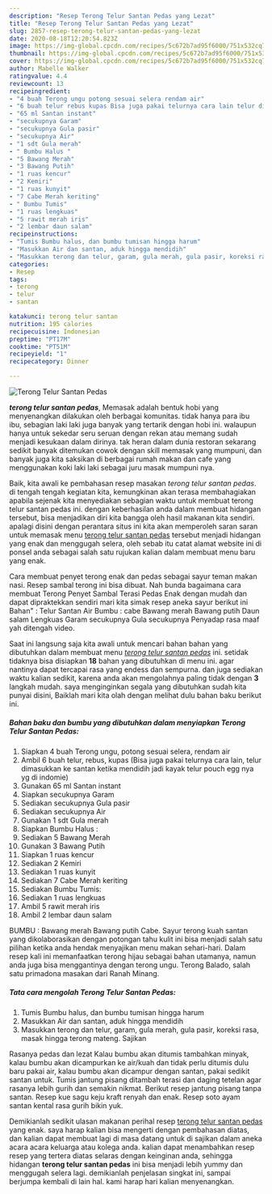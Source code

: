 ```yaml
---
description: "Resep Terong Telur Santan Pedas yang Lezat"
title: "Resep Terong Telur Santan Pedas yang Lezat"
slug: 2857-resep-terong-telur-santan-pedas-yang-lezat
date: 2020-08-18T12:20:54.823Z
image: https://img-global.cpcdn.com/recipes/5c672b7ad95f6000/751x532cq70/terong-telur-santan-pedas-foto-resep-utama.jpg
thumbnail: https://img-global.cpcdn.com/recipes/5c672b7ad95f6000/751x532cq70/terong-telur-santan-pedas-foto-resep-utama.jpg
cover: https://img-global.cpcdn.com/recipes/5c672b7ad95f6000/751x532cq70/terong-telur-santan-pedas-foto-resep-utama.jpg
author: Mabelle Walker
ratingvalue: 4.4
reviewcount: 13
recipeingredient:
- "4 buah Terong ungu potong sesuai selera rendam air"
- "6 buah telur rebus kupas Bisa juga pakai telurnya cara lain telur dimasukkan ke santan ketika mendidih jadi kayak telur pouch egg nya yg di indomie"
- "65 ml Santan instant"
- "secukupnya Garam"
- "secukupnya Gula pasir"
- "secukupnya Air"
- "1 sdt Gula merah"
- " Bumbu Halus "
- "5 Bawang Merah"
- "3 Bawang Putih"
- "1 ruas kencur"
- "2 Kemiri"
- "1 ruas kunyit"
- "7 Cabe Merah keriting"
- " Bumbu Tumis"
- "1 ruas lengkuas"
- "5 rawit merah iris"
- "2 lembar daun salam"
recipeinstructions:
- "Tumis Bumbu halus, dan bumbu tumisan hingga harum"
- "Masukkan Air dan santan, aduk hingga mendidih"
- "Masukkan terong dan telur, garam, gula merah, gula pasir, koreksi rasa, masak hingga terong mateng. Sajikan"
categories:
- Resep
tags:
- terong
- telur
- santan

katakunci: terong telur santan 
nutrition: 195 calories
recipecuisine: Indonesian
preptime: "PT17M"
cooktime: "PT51M"
recipeyield: "1"
recipecategory: Dinner

---
```



![Terong Telur Santan Pedas](https://img-global.cpcdn.com/recipes/5c672b7ad95f6000/751x532cq70/terong-telur-santan-pedas-foto-resep-utama.jpg)

<b><i>terong telur santan pedas</i></b>, Memasak adalah bentuk hobi yang menyenangkan dilakukan oleh berbagai komunitas. tidak hanya para ibu ibu, sebagian laki laki juga banyak yang tertarik dengan hobi ini. walaupun hanya untuk sekedar seru seruan dengan rekan atau memang sudah menjadi kesukaan dalam dirinya. tak heran dalam dunia restoran sekarang sedikit banyak ditemukan cowok dengan skill memasak yang mumpuni, dan banyak juga kita saksikan di berbagai rumah makan dan cafe yang menggunakan koki laki laki sebagai juru masak mumpuni nya.

Baik, kita awali ke pembahasan resep masakan <i>terong telur santan pedas</i>. di tengah tengah kegiatan kita, kemungkinan akan terasa membahagiakan apabila sejenak kita menyediakan sebagian waktu untuk membuat terong telur santan pedas ini. dengan keberhasilan anda dalam membuat hidangan tersebut, bisa menjadikan diri kita bangga oleh hasil makanan kita sendiri. apalagi disini dengan perantara situs ini kita akan memperoleh saran saran untuk memasak menu <u>terong telur santan pedas</u> tersebut menjadi hidangan yang enak dan menggugah selera, oleh sebab itu catat alamat website ini di ponsel anda sebagai salah satu rujukan kalian dalam membuat menu baru yang enak.

Cara membuat penyet terong enak dan pedas sebagai sayur teman makan nasi. Resep sambal terong ini bisa dibuat. Nah bunda bagaimana cara membuat Terong Penyet Sambal Terasi Pedas Enak dengan mudah dan dapat dipraktekkan sendiri mari kita simak resep aneka sayur berikut ini  Bahan&#34; : Telur Santan Air Bumbu : cabe Bawang merah Bawang putih Daun salam Lengkuas Garam secukupnya Gula secukupnya Penyadap rasa maaf yah ditengah video.


Saat ini langsung saja kita awali untuk mencari bahan bahan yang dibutuhkan dalam membuat menu <u><i>terong telur santan pedas</i></u> ini. setidak tidaknya bisa disiapkan <b>18</b> bahan yang dibutuhkan di menu ini. agar nantinya dapat tercapai rasa yang endess dan sempurna. dan juga sediakan waktu kalian sedikit, karena anda akan mengolahnya paling tidak dengan <b>3</b> langkah mudah. saya menginginkan segala yang dibutuhkan sudah kita punyai disini, Baiklah mari kita olah dengan melihat dulu bahan baku berikut ini.

<!--inarticleads1-->

##### Bahan baku dan bumbu yang dibutuhkan dalam menyiapkan Terong Telur Santan Pedas:

1. Siapkan 4 buah Terong ungu, potong sesuai selera, rendam air
1. Ambil 6 buah telur, rebus, kupas (Bisa juga pakai telurnya cara lain, telur dimasukkan ke santan ketika mendidih jadi kayak telur pouch egg nya yg di indomie)
1. Gunakan 65 ml Santan instant
1. Siapkan secukupnya Garam
1. Sediakan secukupnya Gula pasir
1. Sediakan secukupnya Air
1. Gunakan 1 sdt Gula merah
1. Siapkan  Bumbu Halus :
1. Sediakan 5 Bawang Merah
1. Gunakan 3 Bawang Putih
1. Siapkan 1 ruas kencur
1. Sediakan 2 Kemiri
1. Sediakan 1 ruas kunyit
1. Sediakan 7 Cabe Merah keriting
1. Sediakan  Bumbu Tumis:
1. Sediakan 1 ruas lengkuas
1. Ambil 5 rawit merah iris
1. Ambil 2 lembar daun salam


BUMBU : Bawang merah Bawang putih Cabe. Sayur terong kuah santan yang dikolaborasikan dengan potongan tahu kulit ini bisa menjadi salah satu pilihan ketika anda hendak menyajikan menu makan sehari-hari. Dalam resep kali ini memanfaatkan terong hijau sebagai bahan utamanya, namun anda juga bisa menggantinya dengan terong ungu. Terong Balado, salah satu primadona masakan dari Ranah Minang. 

<!--inarticleads2-->

##### Tata cara mengolah Terong Telur Santan Pedas:

1. Tumis Bumbu halus, dan bumbu tumisan hingga harum
1. Masukkan Air dan santan, aduk hingga mendidih
1. Masukkan terong dan telur, garam, gula merah, gula pasir, koreksi rasa, masak hingga terong mateng. Sajikan


Rasanya pedas dan lezat Kalau bumbu akan ditumis tambahkan minyak, kalau bumbu akan dicampurkan ke air/kuah dan tidak perlu ditumis dulu baru pakai air, kalau bumbu akan dicampur dengan santan, pakai sedikit santan untuk. Tumis jantung pisang ditambah terasi dan daging tetelan agar rasanya lebih gurih dan semakin nikmat. Berikut resep jantung pisang tanpa santan. Resep kue sagu keju kraft renyah dan enak. Resep soto ayam santan kental rasa gurih bikin yuk. 

Demikianlah sedikit ulasan makanan perihal resep <u>terong telur santan pedas</u> yang enak. saya harap kalian bisa mengerti dengan pembahasan diatas, dan kalian dapat membuat lagi di masa datang untuk di sajikan dalam aneka acara acara keluarga atau kolega anda. kalian dapat menambahkan resep resep yang tertera diatas selaras dengan keinginan anda, sehingga hidangan <b>terong telur santan pedas</b> ini bisa menjadi lebih yummy dan menggugah selera lagi. demikianlah penjelasan singkat ini, sampai berjumpa kembali di lain hal. kami harap hari kalian menyenangkan.
